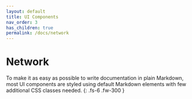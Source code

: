 ```yaml
---
layout: default
title: UI Components
nav_order: 3
has_children: true
permalink: /docs/network
---
```


# Network

To make it as easy as possible to write documentation in plain Markdown, most UI components are styled using default Markdown elements with few additional CSS classes needed.
{: .fs-6 .fw-300 }
